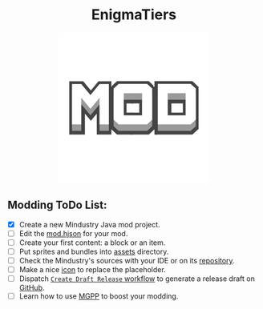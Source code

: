 <div align = center>

# EnigmaTiers

![Mod Icon](icon.png)

</div>

## Modding ToDo List:

- [x] Create a new Mindustry Java mod project.
- [ ] Edit the [mod.hjson](mod.hjson) for your mod.
- [ ] Create your first content: a block or an item.
- [ ] Put sprites and bundles into [assets](assets) directory.
- [ ] Check the Mindustry's sources with your IDE or on its [repository](https://github.com/Anuken/Mindustry).
- [ ] Make a nice [icon](icon.png) to replace the placeholder.
- [ ] Dispatch [`Create Draft Release` workflow](https://github.com/Enigma-Inside/EnigmaTiers/actions/workflows/ReleaseDraft.yaml) to generate a release draft on [GitHub](https://github.com/Enigma-Inside/EnigmaTiers/releases).
- [ ] Learn how to use [MGPP](https://plumygames.github.io/mgpp/) to boost your modding.
